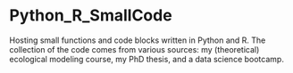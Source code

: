 # Python_R_SmallCode
Hosting small functions and code blocks written in Python and R. The collection of the code comes from various sources: my (theoretical) ecological modeling course, my PhD thesis, and a data science bootcamp.
